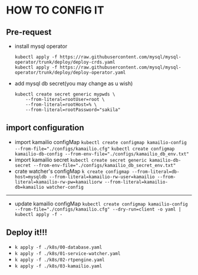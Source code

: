# HOW TO CONFIG IT

## Pre-request
- install mysql operator
    ```
    kubectl apply -f https://raw.githubusercontent.com/mysql/mysql-operator/trunk/deploy/deploy-crds.yaml
    kubectl apply -f https://raw.githubusercontent.com/mysql/mysql-operator/trunk/deploy/deploy-operator.yaml
    ```
- add mysql db secret(you may change as u wish)
    ```
    kubectl create secret generic mypwds \
        --from-literal=rootUser=root \
        --from-literal=rootHost=% \
        --from-literal=rootPassword="sakila"
    ```

## import configuration
- import kamailio configMap
    `kubectl create configmap kamailio-config --from-file="./configs/kamailio.cfg"`
    `kubectl create configmap kamailio-db-config --from-env-file="./configs/kamailio_db_env.txt"`
- import kamailio secret
    `kubectl create secret generic kamailio-db-secret --from-env-file="./configs/kamailio_db_secret_env.txt"`
- crate watcher's configMap
    `k create configmap --from-literal=db-host=mysqldb --from-literal=kamailio-rw-user=kamailio --from-literal=kamailio-rw-pw=kamailiorw --from-literal=kamailio-db=kamailio watcher-config`

---
- update kamailio configMap
    `kubectl create configmap kamailio-config --from-file="./configs/kamailio.cfg" --dry-run=client -o yaml | kubectl apply -f -`

## Deploy it!!!
- `k apply -f ./k8s/00-database.yaml`
- `k apply -f ./k8s/01-service-watcher.yaml`
- `k apply -f ./k8s/02-rtpengine.yaml`
- `k apply -f ./k8s/03-kamailio.yaml`
